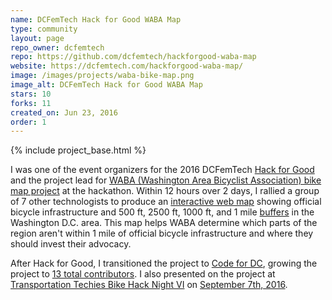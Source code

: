 ```yaml
---
name: DCFemTech Hack for Good WABA Map
type: community
layout: page
repo_owner: dcfemtech
repo: https://github.com/dcfemtech/hackforgood-waba-map
website: https://dcfemtech.com/hackforgood-waba-map/
image: /images/projects/waba-bike-map.png
image_alt: DCFemTech Hack for Good WABA Map
stars: 10
forks: 11
created_on: Jun 23, 2016
order: 1
---
```


{% include project_base.html %}

I was one of the event organizers for the 2016 DCFemTech [Hack for Good](http://dcfemtech.com/hackforgood) and the project lead for [WABA (Washington Area Bicyclist Association) bike map project](https://github.com/dcfemtech/hackforgood-waba-map) at the hackathon. Within 12 hours over 2 days, I rallied a group of 7 other technologists to produce an [interactive web map](https://dcfemtech.com/hackforgood-waba-map/) showing official bicycle infrastructure and 500 ft, 2500 ft, 1000 ft, and 1 mile [buffers](https://turfjs.org/docs/#buffer) in the Washington D.C. area. This map helps WABA determine which parts of the region aren't within 1 mile of official bicycle infrastructure and where they should invest their advocacy. 

After Hack for Good, I transitioned the project to [Code for DC](https://codefordc.org/), growing the project to [13 total contributors](https://github.com/dcfemtech/hackforgood-waba-map/graphs/contributors). I also presented on the project at [Transportation Techies Bike Hack Night VI](https://mobilitylab.org/event/transportation-techies-bike-hack-night-vi/) on [September 7th, 2016](https://twitter.com/AlexUlsh/status/773708117670400000?s=20).